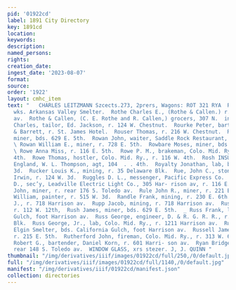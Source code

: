 ```yaml
---
pid: '01922cd'
label: 1891 City Directory
key: 1891cd
location: 
keywords: 
description: 
named_persons: 
rights: 
creation_date: 
ingest_date: '2023-08-07'
format: 
source: 
order: '1922'
layout: cmhc_item
text: "   CHARLES LEITZMANN Szcects.273, 2prers, Wagons: ROT 321 RYA  Roth William,
  wks. Arkansas Valley Smelter.  Rothe Charles E., (Rothe & Callen.) r. 800 Harrison
  av.  Rothe & Callen, (C. E. Rothe and R. Callen,) grocers, 307 N.  ine.  Rothenberg
  Charles, tailor, Ed. Jackson, r. 124 W. Chestnut.  Rourke Peter, bartender, McKay
  & Barrett, r. St. James Hotel.  Rouser Thomas, r. 216 W. Chestnut.  Rowan John,
  miner, bds. 629 E. 5th.  Rowan John, waiter, Saddle Rock Restaurant, r. 126 E. 6th.
  \ Rowan William E., miner, r. 728 E. 5th.  Rowbare Moses, miner, bds. 321 W. Chestnut.
  \ Rowe Anna Miss, r. 116 E. 5th.  Rowe P. M., brakeman, Colo. Mid. Ry., r. 116 W.
  4th.  Rowe Thomas, hostler, Colo. Mid. Ry., r. 116 W. 4th.  Rosh INSURANCE CO.,
  England, W. L. Thompson, agt, 104  . . 4th.  Royalty Jonathan, lab, bds. 202 E.
  3d.  Rucker Louis K., mining, r. 35 Delaware Blk.  Rue, John C., stonecutter, Jerry
  Irwin, r. 124 W. 3d.  Ruggles D. L., messenger, Pacific Express Co.  Ruggles Henry
  D., sec’y, Leadville Electric Light Co., 305 Har- rison av, r. 116 E. 10th.  Rule
  John, miner, r. rear 176 5. Toledo av.  Rule John R., miner, r. 221 E. 3d.  Rumbolz
  William, painter, r. 515 W. 3d.  Randle Frank, mining, r. 230 E. 6th.  Rupp Albert
  J., r. 718 Harrison av.  Rupp Jacob, mining, r. 718 Harrison av.  Rush A. J. Mrs.,
  r. 112 W. 12th,  Rush James, miner, bds. 629 E. 5th.  _ Russ Frank, lab, bds. California
  Gulch, foot Harrison av.  Russ George, engineer, D. & R. G. R. R., r. 8 Delaware
  Blk.  Russ George, Jr., lab, Colo. Mid. Ry., r. 1211 Harrison av.  Russ Jacob, lab,
  Elgin Smelter, bds. California Gulch, foot Harrison av.  Russell James A., waterwagon,
  r. 215 E. 5th.  Rutherford John, fireman, Colo. Mid. Ry., r. 313 W. 6th.  Rutherford
  Robert G., bartender, Daniel Korn, r. 601 Harri- son av.  Ryan Bridget Mrs., r.
  rear 148 S. Toledo av.  WINDOW GLASS, xrs stezer. J, J. QUINN "
thumbnail: "/img/derivatives/iiif/images/01922cd/full/250,/0/default.jpg"
full: "/img/derivatives/iiif/images/01922cd/full/1140,/0/default.jpg"
manifest: "/img/derivatives/iiif/01922cd/manifest.json"
collection: directories
---
```

